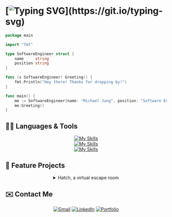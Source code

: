 # [![Typing SVG](https://readme-typing-svg.herokuapp.com?font=Open+Sans&size=30&pause=1000&color=2A628F&vCenter=true&width=500&lines=Hey+there,+I'm+Michael+Jung;Full+Stack+Software+Engineer;Check+out+my+projects+below!)](https://git.io/typing-svg)

```go
package main

import "fmt"

type SoftwareEngineer struct {
    name     string
    position string
}

func (s SoftwareEngineer) Greeting() {
    fmt.Println("Hey there! Thanks for dropping by!")
}

func main() {
    me := SoftwareEngineer{name: "Michael Jung", position: "Software Engineer"}
    me.Greeting()
}
```

## 👨‍💻 Languages & Tools

<div align="center">

[![My Skills](https://skillicons.dev/icons?i=js,ts,go,py)](https://skillicons.dev)<br />
[![My Skills](https://skillicons.dev/icons?i=nodejs,express,sequelize,flask,react,redux,html,css,pug,bootstrap)](https://skillicons.dev)<br />
[![My Skills](https://skillicons.dev/icons?i=aws,postgres,sqlite,docker,heroku,postman,git)](https://skillicons.dev)<br />

</div>


## 💼 Feature Projects

<div align="center">

<details>
<summary>Hatch, a virtual escape room</summary>
<br>

[![Hatch](https://i.imgur.com/Fbw0f2h.gif)](https://escape-hatch.herokuapp.com/)

</details>


<!-- <details>
<summary>Squeal, a Yelp clone collaborative project</summary>
<br>
    
[![Squeal](https://i.imgur.com/e75RInS.gif)](https://squeal-yelp.herokuapp.com/)
    
</details> -->


<!-- <details>
<summary>Carebnb, an Airbnb clone</summary>
<br>

[![Carebnb](https://i.imgur.com/vHobxth.jpg)](https://carebnb-2022.herokuapp.com/)

</details> -->

</div>

## ✉️ Contact Me

<div align="center">

[![Gmail](https://img.shields.io/badge/Gmail-D14836?style=for-the-badge&logo=gmail&logoColor=white)](mailto:jung.michaelh@gmail.com)
[![LinkedIn](https://img.shields.io/badge/linkedin-%230077B5.svg?style=for-the-badge&logo=linkedin&logoColor=white)](https://www.linkedin.com/in/michael-h-jung/)
[![Portfolio](https://img.shields.io/badge/Portfolio-255E63?style=for-the-badge&logo=About.me&logoColor=white)](https://michaelhjung.com)
    
</div>
    
    
<!-- ## 📈 Github Stats -->

<div align="center">

<!-- [![Michael's GitHub stats](https://github-readme-stats.vercel.app/api?username=michaelhjung&count_private=true&show_icons=true&theme=noctis_minimus)](https://github.com/anuraghazra/github-readme-stats) -->

<!-- [![GitHub Streak](https://streak-stats.demolab.com/?user=michaelhjung&theme=dark)](https://git.io/streak-stats) -->

<!-- ![Leetcode Stats](https://leetcard.jacoblin.cool/michaelhjung?theme=dark) -->
    
<!-- ![](https://komarev.com/ghpvc/?username=michaelhjung&style=for-the-badge) -->

</div>
